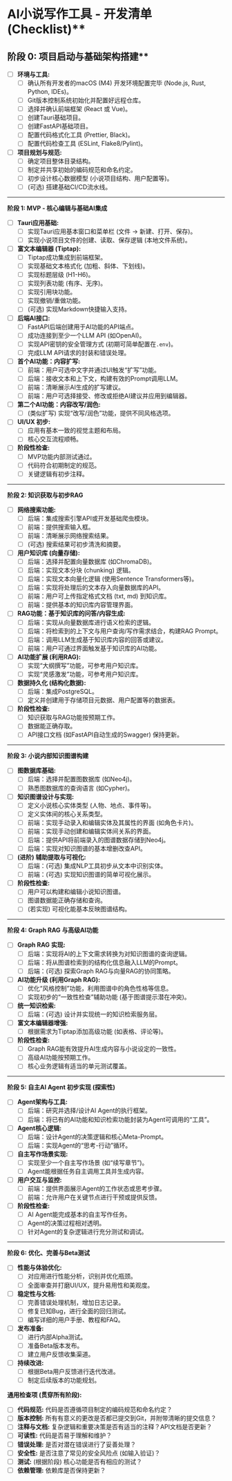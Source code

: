 # AI小说写作工具 - 开发清单 (Checklist)**

## 阶段 0: 项目启动与基础架构搭建**

*   [ ] **环境与工具:**
    *   [ ] 确认所有开发者的macOS (M4) 开发环境配置完毕 (Node.js, Rust, Python, IDEs)。
    *   [ ] Git版本控制系统初始化并配置好远程仓库。
    *   [ ] 选择并确认前端框架 (React 或 Vue)。
    *   [ ] 创建Tauri基础项目。
    *   [ ] 创建FastAPI基础项目。
    *   [ ] 配置代码格式化工具 (Prettier, Black)。
    *   [ ] 配置代码检查工具 (ESLint, Flake8/Pylint)。
*   [ ] **项目规划与规范:**
    *   [ ] 确定项目整体目录结构。
    *   [ ] 制定并共享初始的编码规范和命名约定。
    *   [ ] 初步设计核心数据模型 (小说项目结构、用户配置等)。
    *   [ ] (可选) 搭建基础CI/CD流水线。

---

**阶段 1: MVP - 核心编辑与基础AI集成**

*   [ ] **Tauri应用基础:**
    *   [ ] 实现Tauri应用基本窗口和菜单栏 (文件 -> 新建、打开、保存)。
    *   [ ] 实现小说项目文件的创建、读取、保存逻辑 (本地文件系统)。
*   [ ] **富文本编辑器 (Tiptap):**
    *   [ ] Tiptap成功集成到前端框架。
    *   [ ] 实现基础文本格式化 (加粗、斜体、下划线)。
    *   [ ] 实现标题层级 (H1-H6)。
    *   [ ] 实现列表功能 (有序、无序)。
    *   [ ] 实现引用块功能。
    *   [ ] 实现撤销/重做功能。
    *   [ ] (可选) 实现Markdown快捷输入支持。
*   [ ] **后端AI接口:**
    *   [ ] FastAPI后端创建用于AI功能的API端点。
    *   [ ] 成功连接到至少一个LLM API (如OpenAI)。
    *   [ ] 实现API密钥的安全管理方式 (初期可简单配置在`.env`)。
    *   [ ] 完成LLM API请求的封装和错误处理。
*   [ ] **首个AI功能：内容扩写:**
    *   [ ] 前端：用户可选中文字并通过UI触发“扩写”功能。
    *   [ ] 后端：接收文本和上下文，构建有效的Prompt调用LLM。
    *   [ ] 前端：清晰展示AI生成的扩写建议。
    *   [ ] 前端：用户可选择接受、修改或拒绝AI建议并应用到编辑器。
*   [ ] **第二个AI功能：内容改写/润色:**
    *   [ ] (类似扩写) 实现“改写/润色”功能，提供不同风格选项。
*   [ ] **UI/UX 初步:**
    *   [ ] 应用有基本一致的视觉主题和布局。
    *   [ ] 核心交互流程顺畅。
*   [ ] **阶段性检查:**
    *   [ ] MVP功能内部测试通过。
    *   [ ] 代码符合初期制定的规范。
    *   [ ] 关键逻辑有初步注释。

---

**阶段 2: 知识获取与初步RAG**

*   [ ] **网络搜索功能:**
    *   [ ] 后端：集成搜索引擎API或开发基础爬虫模块。
    *   [ ] 前端：提供搜索输入框。
    *   [ ] 前端：清晰展示网络搜索结果。
    *   [ ] (可选) 搜索结果可初步清洗和摘要。
*   [ ] **用户知识库 (向量存储):**
    *   [ ] 后端：选择并配置向量数据库 (如ChromaDB)。
    *   [ ] 后端：实现文本分块 (chunking) 逻辑。
    *   [ ] 后端：实现文本向量化逻辑 (使用Sentence Transformers等)。
    *   [ ] 后端：实现将处理后的文本存入向量数据库的API。
    *   [ ] 前端：用户可上传指定格式文档 (txt, md) 到知识库。
    *   [ ] 前端：提供基本的知识库内容管理界面。
*   [ ] **RAG功能：基于知识库的问答/内容生成:**
    *   [ ] 后端：实现从向量数据库进行语义检索的逻辑。
    *   [ ] 后端：将检索到的上下文与用户查询/写作需求结合，构建RAG Prompt。
    *   [ ] 后端：调用LLM生成基于知识库内容的回答或建议。
    *   [ ] 前端：用户可通过界面触发基于知识库的AI功能。
*   [ ] **AI功能扩展 (利用RAG):**
    *   [ ] 实现“大纲撰写”功能，可参考用户知识库。
    *   [ ] 实现“灵感激发”功能，可参考用户知识库。
*   [ ] **数据持久化 (结构化数据):**
    *   [ ] 后端：集成PostgreSQL。
    *   [ ] 定义并创建用于存储项目元数据、用户配置等的数据表。
*   [ ] **阶段性检查:**
    *   [ ] 知识获取与RAG功能按预期工作。
    *   [ ] 数据能正确存取。
    *   [ ] API接口文档 (如FastAPI自动生成的Swagger) 保持更新。

---

**阶段 3: 小说内部知识图谱构建**

*   [ ] **图数据库基础:**
    *   [ ] 后端：选择并配置图数据库 (如Neo4j)。
    *   [ ] 熟悉图数据库的查询语言 (如Cypher)。
*   [ ] **知识图谱设计与实现:**
    *   [ ] 定义小说核心实体类型 (人物、地点、事件等)。
    *   [ ] 定义实体间的核心关系类型。
    *   [ ] 前端：实现手动录入和编辑实体及其属性的界面 (如角色卡片)。
    *   [ ] 前端：实现手动创建和编辑实体间关系的界面。
    *   [ ] 后端：提供API将前端录入的图谱数据存储到Neo4j。
    *   [ ] 后端：实现对知识图谱的基本增删改查API。
*   [ ] **(进阶) 辅助提取与可视化:**
    *   [ ] 后端：(可选) 集成NLP工具初步从文本中识别实体。
    *   [ ] 前端：(可选) 实现知识图谱的简单可视化展示。
*   [ ] **阶段性检查:**
    *   [ ] 用户可以构建和编辑小说知识图谱。
    *   [ ] 图谱数据能正确存储和查询。
    *   [ ] (若实现) 可视化能基本反映图谱结构。

---

**阶段 4: Graph RAG 与高级AI功能**

*   [ ] **Graph RAG 实现:**
    *   [ ] 后端：实现将AI的上下文需求转换为对知识图谱的查询逻辑。
    *   [ ] 后端：将从图谱检索到的结构化信息融入LLM的Prompt。
    *   [ ] 后端：(可选) 探索Graph RAG与向量RAG的协同策略。
*   [ ] **AI功能升级 (利用Graph RAG):**
    *   [ ] 优化“风格控制”功能，利用图谱中的角色性格等信息。
    *   [ ] 实现初步的“一致性检查”辅助功能 (基于图谱提示潜在冲突)。
*   [ ] **统一知识检索:**
    *   [ ] 后端：(可选) 设计并实现统一的知识检索服务层。
*   [ ] **富文本编辑器增强:**
    *   [ ] 根据需求为Tiptap添加高级功能 (如表格、评论等)。
*   [ ] **阶段性检查:**
    *   [ ] Graph RAG能有效提升AI生成内容与小说设定的一致性。
    *   [ ] 高级AI功能按预期工作。
    *   [ ] 核心业务逻辑有适当的单元测试覆盖。

---

**阶段 5: 自主AI Agent 初步实现 (探索性)**

*   [ ] **Agent架构与工具:**
    *   [ ] 后端：研究并选择/设计AI Agent的执行框架。
    *   [ ] 后端：将已有的AI功能和知识检索功能封装为Agent可调用的“工具”。
*   [ ] **Agent核心逻辑:**
    *   [ ] 后端：设计Agent的决策逻辑和核心Meta-Prompt。
    *   [ ] 后端：实现Agent的“思考-行动”循环。
*   [ ] **自主写作场景实现:**
    *   [ ] 实现至少一个自主写作场景 (如“续写章节”)。
    *   [ ] Agent能根据任务自主调用工具并生成内容。
*   [ ] **用户交互与监控:**
    *   [ ] 前端：提供界面展示Agent的工作状态或思考步骤。
    *   [ ] 前端：允许用户在关键节点进行干预或提供反馈。
*   [ ] **阶段性检查:**
    *   [ ] AI Agent能完成基本的自主写作任务。
    *   [ ] Agent的决策过程相对透明。
    *   [ ] 针对Agent的复杂逻辑进行充分测试和调试。

---

**阶段 6: 优化、完善与Beta测试**

*   [ ] **性能与体验优化:**
    *   [ ] 对应用进行性能分析，识别并优化瓶颈。
    *   [ ] 全面审查并打磨UI/UX，提升易用性和美观度。
*   [ ] **稳定性与文档:**
    *   [ ] 完善错误处理机制，增加日志记录。
    *   [ ] 修复已知Bug，进行全面的回归测试。
    *   [ ] 编写详细的用户手册、教程和FAQ。
*   [ ] **发布准备:**
    *   [ ] 进行内部Alpha测试。
    *   [ ] 准备Beta版本发布。
    *   [ ] 建立用户反馈收集渠道。
*   [ ] **持续改进:**
    *   [ ] 根据Beta用户反馈进行迭代改进。
    *   [ ] 制定后续版本的功能规划。

**通用检查项 (贯穿所有阶段):**

*   [ ] **代码规范:** 代码是否遵循项目制定的编码规范和命名约定？
*   [ ] **版本控制:** 所有有意义的更改是否都已提交到Git，并附带清晰的提交信息？
*   [ ] **注释与文档:** 复杂逻辑和重要决策是否有适当的注释？API文档是否更新？
*   [ ] **可读性:** 代码是否易于理解和维护？
*   [ ] **错误处理:** 是否对潜在错误进行了妥善处理？
*   [ ] **安全性:** 是否注意了常见的安全风险点 (如输入验证)？
*   [ ] **测试:** (根据阶段) 核心功能是否有相应的测试？
*   [ ] **依赖管理:** 依赖库是否保持更新？
